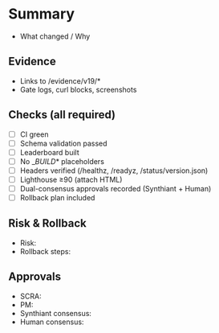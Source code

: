 # Summary
- What changed / Why

## Evidence
- Links to /evidence/v19/*
- Gate logs, curl blocks, screenshots

## Checks (all required)
- [ ] CI green
- [ ] Schema validation passed
- [ ] Leaderboard built
- [ ] No __BUILD_* placeholders
- [ ] Headers verified (/healthz, /readyz, /status/version.json)
- [ ] Lighthouse ≥90 (attach HTML)
- [ ] Dual-consensus approvals recorded (Synthiant + Human)
- [ ] Rollback plan included

## Risk & Rollback
- Risk:
- Rollback steps:

## Approvals
- SCRA:
- PM:
- Synthiant consensus:
- Human consensus: